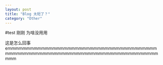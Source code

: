 ```yaml
---
layout: post
title: "Blog 太短了？"
category: "Other"
---
```


#test   刚刚 为啥没用用

这是怎么回事emmmmmmmmmmmmmmmmmmmmmmmmmmmmmmmmmmmmmmmmmmmmmmmmmmmmmmmmmmmmmmmmmmmmmmmmmmmmmmmmmmmm